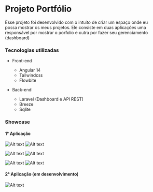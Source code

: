 # Projeto Portfólio

Esse projeto foi desenvolvido com o intuito de criar um espaço onde eu possa mostrar os meus projetos. Ele consiste em duas aplicações uma responsável por mostrar o porfolio e outra por fazer seu gerenciamento (dashboard)


### Tecnologias utilizadas
* Front-end
    * Angular 14
    * Tailwindcss
    * Flowbite
    
* Back-end    
    * Laravel (Dashboard e API REST)
    * Breeze
    * Sqlite       


### Showcase
#### 1° Aplicação
![Alt text](showcase-image/00-1.png) ![Alt text](showcase-image/011.png)

![Alt text](showcase-image/01-2.png) ![Alt text](showcase-image/02-2.png)

 ![Alt text](showcase-image/03.png) ![Alt text](showcase-image/04-1.png)

#### 2° Aplicação (em desenvolvimento)

![Alt text](showcase-image/05.png)
